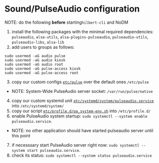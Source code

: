 # Sound/PulseAudio configuration

NOTE: do the following **before** starting`hilbert-cli` and NoDM

1. install the following packages with the minimal required dependencies:
   `pulseaudio`, `alsa-utils`, `alsa-plugins-pulseaudio`, 
   `pulseaudio-utils`, `pulseaudio-libs`, `alsa-lib`
2. add users to groups as follows:
```
sudo usermod -aG audio pulse
sudo usermod -aG audio kiosk
sudo usermod -aG audio root
sudo usermod -aG pulse-access kiosk
sudo usermod -aG pulse-access root
```
3. copy our custom configs [`etc/pulse`](etc/pulse) over the default ones `/etc/pulse`
  * NOTE: System-Wide PulseAudio server socket: `/var/run/pulse/native` 
4. copy our custom systemd unit [`etc/systemd/system/pulseaudio.service`](etc/systemd/system/pulseaudio.service) into `/etc/systemd/system/`
5. copy our script [`etc/profile.d/pa_system-env.sh`](etc/profile.d/pa_system-env.sh) into `/etc/profile.d/`
6. enable PulseAudio system startup: `sudo systemctl --system enable pulseaudio.service`. 
  * NOTE: no other application should have started pulseaudio server until this point
7. if necesssary start PulseAudio server right now: `sudo systemctl --system start pulseaudio.service`. 
8. check its status: `sudo systemctl --system status pulseaudio.service`
